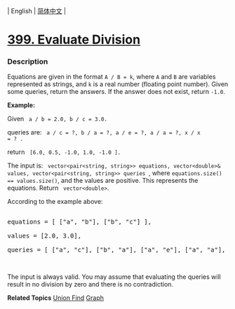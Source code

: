 | English | [简体中文](README.md) |

# [399. Evaluate Division](https://leetcode-cn.com/problems/evaluate-division)
 ### Description
<p>Equations are given in the format <code>A / B = k</code>, where <code>A</code> and <code>B</code> are variables represented as strings, and <code>k</code> is a real number (floating point number). Given some queries, return the answers. If the answer does not exist, return <code>-1.0</code>.</p>

<p><b>Example:</b><br />
Given <code> a / b = 2.0, b / c = 3.0.</code><br />
queries are: <code> a / c = ?, b / a = ?, a / e = ?, a / a = ?, x / x = ? .</code><br />
return <code> [6.0, 0.5, -1.0, 1.0, -1.0 ].</code></p>

<p>The input is: <code> vector&lt;pair&lt;string, string&gt;&gt; equations, vector&lt;double&gt;&amp; values, vector&lt;pair&lt;string, string&gt;&gt; queries </code>, where <code>equations.size() == values.size()</code>, and the values are positive. This represents the equations. Return <code> vector&lt;double&gt;</code>.</p>

<p>According to the example above:</p>

<pre>
equations = [ [&quot;a&quot;, &quot;b&quot;], [&quot;b&quot;, &quot;c&quot;] ],
values = [2.0, 3.0],
queries = [ [&quot;a&quot;, &quot;c&quot;], [&quot;b&quot;, &quot;a&quot;], [&quot;a&quot;, &quot;e&quot;], [&quot;a&quot;, &quot;a&quot;], [&quot;x&quot;, &quot;x&quot;] ]. </pre>

<p>&nbsp;</p>

<p>The input is always valid. You may assume that evaluating the queries will result in no division by zero and there is no contradiction.</p>

**Related Topics**  [Union Find](https://leetcode-cn.com/tag/union-find) [Graph](https://leetcode-cn.com/tag/graph) 